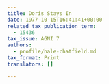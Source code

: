 ```yaml
---
title: Doris Stays In
date: 1977-10-15T16:41:41+00:00
related_tax_publication_term:
  - 15436
tax_issue: AGNI 7
authors:
  - profile/hale-chatfield.md
tax_format: Print
translators: []

---
```

